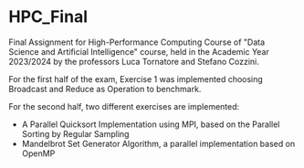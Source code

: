 # HPC_Final

Final Assignment for High-Performance Computing Course of "Data Science and Artificial Intelligence" course, held in the Academic Year 2023/2024 by the professors Luca Tornatore and Stefano Cozzini.

For the first half of the exam, Exercise 1 was implemented choosing Broadcast and Reduce as Operation to benchmark.

For the second half, two different exercises are implemented:
- A Parallel Quicksort Implementation using MPI, based on the Parallel Sorting by Regular Sampling
- Mandelbrot Set Generator Algorithm, a parallel implementation based on OpenMP
